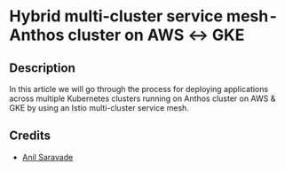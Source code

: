 # Hybrid multi-cluster service mesh - Anthos cluster on AWS ↔ GKE

## Description

In this article we will go through the process for deploying applications across multiple Kubernetes clusters running on Anthos cluster on AWS & GKE by using an Istio multi-cluster service mesh.

## Credits
- [Anil Saravade](https://www.linkedin.com/in/anilgsaravade/)
